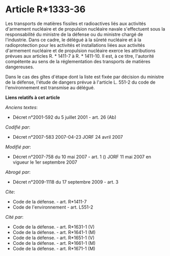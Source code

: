 # Article R*1333-36

Les transports de matières fissiles et radioactives liés aux activités d'armement nucléaire et de propulsion nucléaire navale
s'effectuent sous la responsabilité du ministre de la défense ou du ministre chargé de l'industrie. Dans ce cadre, le délégué
à la sûreté nucléaire et à la radioprotection pour les activités et installations liées aux activités d'armement nucléaire et
de propulsion nucléaire exerce les attributions prévues aux articles R. * 1411-7 à R. * 1411-10. Il est, à ce titre,
l'autorité compétente au sens de la réglementation des transports de matières dangereuses. 

Dans le cas des gîtes d'étape dont la liste est fixée par décision du ministre de la défense, l'étude de dangers prévue à
l'article L. 551-2 du code de l'environnement est transmise au délégué.

**Liens relatifs à cet article**

_Anciens textes_:

  - Décret n°2001-592 du 5 juillet 2001 - art. 26 (Ab)

_Codifié par_:

  - Décret n°2007-583 2007-04-23 JORF 24 avril 2007

_Modifié par_:

  - Décret n°2007-758 du 10 mai 2007 - art. 1 () JORF 11 mai 2007 en vigueur le 1er septembre 2007

_Abrogé par_:

  - Décret n°2009-1118 du 17 septembre 2009 - art. 3

_Cite_:

  - Code de la défense. - art. R*1411-7
  - Code de l'environnement - art. L551-2

_Cité par_:

  - Code de la défense. - art. R*1631-1 (V)
  - Code de la défense. - art. R*1641-1 (M)
  - Code de la défense. - art. R*1651-1 (V)
  - Code de la défense. - art. R*1661-1 (M)
  - Code de la défense. - art. R*1671-1 (M)
